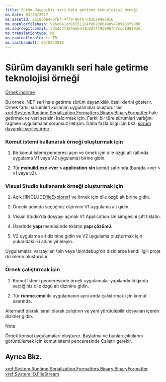 ```yaml
---
title: Sürüm dayanıklı seri hale getirme teknolojisi örneği
ms.date: 03/30/2017
ms.assetid: 2a183664-bfbf-4ff0-96f6-c836284ea916
ms.openlocfilehash: 996c041cd85551124fe62086e4894709183798d8
ms.sourcegitcommit: 3d5d33f384eeba41b2dff79d096f47ccc8d8f03d
ms.translationtype: MT
ms.contentlocale: tr-TR
ms.lasthandoff: 05/04/2018
---
```

# <a name="version-tolerant-serialization-technology-sample"></a>Sürüm dayanıklı seri hale getirme teknolojisi örneği
[Örnek indirme](https://download.microsoft.com/download/4/7/B/47B2164C-E780-4B10-8DE4-2CB5B886E0A6/Technologies/Serialization/Runtime%20Serialization/VTS.zip.exe)  
  
 Bu örnek .NET seri hale getirme sürüm dayanıklılık özelliklerini gösterir. Örnek farklı sürümleri kullanan uygulamalar oluşturur bir <xref:System.Runtime.Serialization.Formatters.Binary.BinaryFormatter> hale getirmek ve veri serisini kaldırmak için. Farklı bir türe sürümleri varlığını rağmen uygulamalar sorunsuz iletişim. Daha fazla bilgi için bkz: [sürüm dayanıklı serileştirme](../../../docs/standard/serialization/version-tolerant-serialization.md).  
  
### <a name="to-build-the-sample-using-the-command-prompt"></a>Komut istemi kullanarak örneği oluşturmak için  
  
1.  Bir komut istemi penceresi açın ve örnek için dile özgü alt (altında uygulama V1 veya V2 uygulama) birine gidin.  
  
2.  Tür **msbuild.exe \<ver > application.sln** komut satırında (burada \<ver > v1 veya v2).  
  
### <a name="to-build-the-sample-using-visual-studio"></a>Visual Studio kullanarak örneği oluşturmak için  
  
1.  Açık [!INCLUDE[fileExplorer](../../../includes/fileexplorer-md.md)] ve örnek için dile özgü alt birine gidin.  
  
2.  Önceki adımda seçtiğiniz dizininin V1 uygulama alt gidin.  
  
3.  Visual Studio'da dosyayı açmak V1 Application.sln simgesini çift tıklatın.  
  
4.  Üzerinde **yapı** menüsünde tıklatın **yapı çözümü**.  
  
5.  V2 uygulama alt dizinine gidin ve V2 uygulama oluşturmak için yukarıdaki iki adımı yineleyin.  
  
 Uygulamaları varsayılan \bin veya \bin\debug'dır dizinlerde kendi ilgili proje dizinlerin oluşturulur.  
  
### <a name="to-run-the-sample"></a>Örnek çalıştırmak için  
  
1.  Komut İstemi penceresinde örnek uygulamalar yapılandırıldığında seçtiğiniz dile özgü alt dizinine gidin.  
  
2.  Tür **runme.cmd** iki uygulamanın aynı anda çalıştırmak için komut satırında.  
  
 Alternatif olarak, sıralı olarak çalıştırın ve yeni yürütülebilir dosyaları içeren dizinler gidin.  
  
> [!NOTE]
>  Örnek konsol uygulamaları oluşturur. Başlatma ve bunları çıktılarını görüntülemek için komut istemi penceresinde Çalıştır gerekir.  
  
## <a name="see-also"></a>Ayrıca Bkz.  
 <xref:System.Runtime.Serialization.Formatters.Binary.BinaryFormatter>  
 <xref:System.IO.FileStream>
